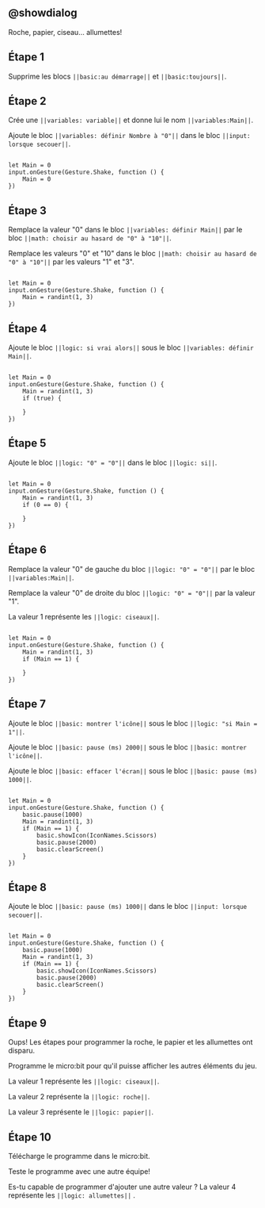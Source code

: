 ## @showdialog

Roche, papier, ciseau... allumettes!

## Étape 1

Supprime les blocs ``||basic:au démarrage||`` et ``||basic:toujours||``.

## Étape 2

Crée une ``||variables: variable||`` et donne lui le nom ``||variables:Main||``.

Ajoute le bloc ``||variables: définir Nombre à "0"||`` dans le bloc ``||input: lorsque secouer||``.

```blocks

let Main = 0
input.onGesture(Gesture.Shake, function () {
    Main = 0
})

```

## Étape 3

Remplace la valeur "0" dans le bloc ``||variables: définir Main||`` par le bloc ``||math: choisir au hasard de "0" à "10"||``.

Remplace les valeurs "0" et "10" dans le bloc ``||math: choisir au hasard de "0" à "10"||`` par les valeurs "1" et "3".

```blocks

let Main = 0
input.onGesture(Gesture.Shake, function () {
    Main = randint(1, 3)
})

```

## Étape 4

Ajoute le bloc ``||logic: si vrai alors||`` sous le bloc ``||variables: définir Main||``.

```blocks

let Main = 0
input.onGesture(Gesture.Shake, function () {
    Main = randint(1, 3)
    if (true) {
    	
    }
})

```

## Étape 5

Ajoute le bloc ``||logic: "0" = "0"||`` dans le bloc ``||logic: si||``.

```blocks

let Main = 0
input.onGesture(Gesture.Shake, function () {
    Main = randint(1, 3)
    if (0 == 0) {
    	
    }
})

```

## Étape 6

Remplace la valeur "0" de gauche du bloc ``||logic: "0" = "0"||`` par le bloc ``||variables:Main||``.

Remplace la valeur "0" de droite du bloc ``||logic: "0" = "0"||`` par la valeur "1".

La valeur 1 représente les ``||logic: ciseaux||``.

```blocks

let Main = 0
input.onGesture(Gesture.Shake, function () {
    Main = randint(1, 3)
    if (Main == 1) {
    	
    }
})

```

## Étape 7

Ajoute le bloc ``||basic: montrer l'icône||`` sous le bloc ``||logic: "si Main = 1"||``.

Ajoute le bloc ``||basic: pause (ms) 2000||`` sous le bloc ``||basic: montrer l'icône||``.

Ajoute le bloc ``||basic: effacer l'écran||`` sous le bloc ``||basic: pause (ms) 1000||``.

```blocks

let Main = 0
input.onGesture(Gesture.Shake, function () {
    basic.pause(1000)
    Main = randint(1, 3)
    if (Main == 1) {
        basic.showIcon(IconNames.Scissors)
        basic.pause(2000)
        basic.clearScreen()
    }
})

```

## Étape 8

Ajoute le bloc ``||basic: pause (ms) 1000||`` dans le bloc ``||input: lorsque secouer||``.

```blocks

let Main = 0
input.onGesture(Gesture.Shake, function () {
    basic.pause(1000)
    Main = randint(1, 3)
    if (Main == 1) {
        basic.showIcon(IconNames.Scissors)
        basic.pause(2000)
        basic.clearScreen()
    }
})

``` 

## Étape 9

Oups! Les étapes pour programmer la roche, le papier et les allumettes ont disparu.

Programme le micro:bit pour qu'il puisse afficher les autres éléments du jeu.

La valeur 1 représente les ``||logic: ciseaux||``. 

La valeur 2 représente la ``||logic: roche||``.

La valeur 3 représente le ``||logic: papier||``. 



## Étape 10

Télécharge le programme dans le micro:bit.

Teste le programme avec une autre équipe!

Es-tu capable de programmer d'ajouter une autre valeur ? La valeur 4 représente les ``||logic: allumettes||`` .